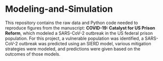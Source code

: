 # Modeling-and-Simulation
This repository contains the raw data and Python code needed to reproduce figures from the manuscript: **COVID-19: Catalyst for US Prison Reform**, which modeled a SARS-CoV-2 outbreak in the US federal prison population. For this project, a vulnerable population was identified, a SARS-CoV-2 outbreak was predicted using an SIERD model, various mitigation strategies were modeled, and predictions were given based on the outcomes of those models.

